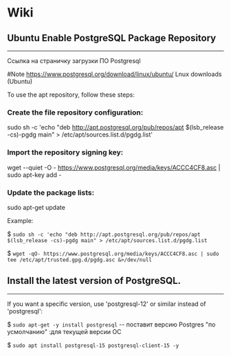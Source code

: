 # Wiki

## Ubuntu Enable PostgreSQL Package Repository
------------------------------------

Ссылка на страничку загрузки ПО Postgresql

#Note https://www.postgresql.org/download/linux/ubuntu/ Lnux downloads (Ubuntu)


To use the apt repository, follow these steps:

### Create the file repository configuration:

sudo sh -c 'echo "deb http://apt.postgresql.org/pub/repos/apt $(lsb_release -cs)-pgdg main" > /etc/apt/sources.list.d/pgdg.list'

### Import the repository signing key:

wget --quiet -O - https://www.postgresql.org/media/keys/ACCC4CF8.asc | sudo apt-key add -

### Update the package lists:

sudo apt-get update

Example:

$ `sudo sh -c 'echo "deb http://apt.postgresql.org/pub/repos/apt $(lsb_release -cs)-pgdg main" > /etc/apt/sources.list.d/pgdg.list`

$ `wget -qO- https://www.postgresql.org/media/keys/ACCC4CF8.asc | sudo tee /etc/apt/trusted.gpg.d/pgdg.asc &>/dev/null`


## Install the latest version of PostgreSQL.
------------------------------------------------

If you want a specific version, use 'postgresql-12' or similar instead of 'postgresql':

$ `sudo apt-get -y install postgresql`      -- поставит версию Postgres "по усмолчанию" :для текущей версии ОС

$ `sudo apt install postgresql-15 postgresql-client-15 -y`